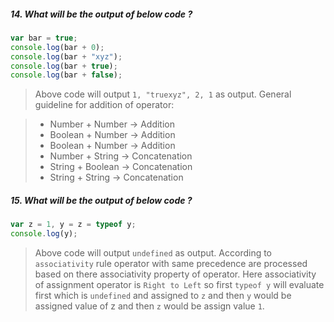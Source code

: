 ##### 14. What will be the output of below code ?

```javascript
var bar = true;
console.log(bar + 0);   
console.log(bar + "xyz");  
console.log(bar + true);  
console.log(bar + false);   
```
> Above code will output `1, "truexyz", 2, 1` as output. General guideline  for addition of operator: 
 
> * Number + Number  -> Addition 
> * Boolean + Number -> Addition 
> * Boolean + Number -> Addition 
> * Number + String  -> Concatenation
> * String + Boolean -> Concatenation
> * String + String 	-> Concatenation


##### 15. What will be the output of below code ?

```javascript
var z = 1, y = z = typeof y;
console.log(y);  
```
> Above code will output `undefined` as output. According to `associativity` rule operator with same precedence are processed based on there associativity property of operator. Here associativity of assignment operator is `Right to Left` so first `typeof y` will evaluate first which is `undefined` and assigned to `z` and then `y` would be assigned value of z and then `z` would be assign value `1`.
